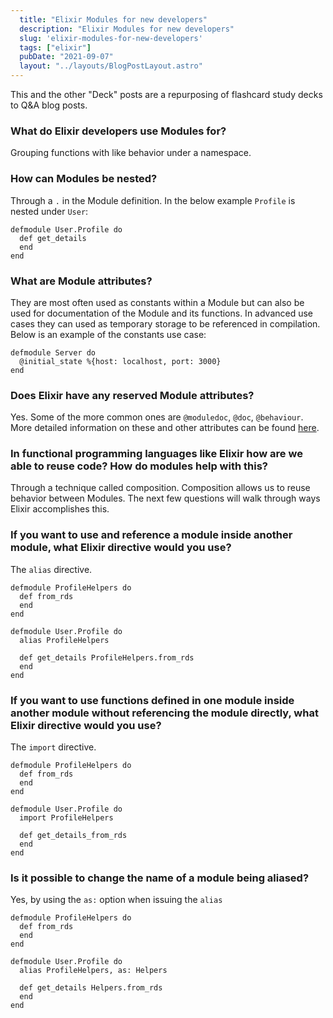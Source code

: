 ```yaml
---
  title: "Elixir Modules for new developers"
  description: "Elixir Modules for new developers"
  slug: 'elixir-modules-for-new-developers'
  tags: ["elixir"]
  pubDate: "2021-09-07"
  layout: "../layouts/BlogPostLayout.astro"
---
```


This and the other "Deck" posts are a repurposing of flashcard study decks to Q&A blog posts. 

<h3>What do Elixir developers use Modules for?</h3>

Grouping functions with like behavior under a namespace.


<h3>How can Modules be nested?</h3>

Through a `.` in the Module definition. In the below example `Profile` is nested under `User`: 
```
defmodule User.Profile do 
  def get_details 
  end 
end
```


<h3>What are Module attributes?</h3>

They are most often used as constants within a Module but can also be used for documentation of the Module and its functions. In advanced use cases they can used as temporary storage to be referenced in compilation. Below is an example of the constants use case: 
```
defmodule Server do 
  @initial_state %{host: localhost, port: 3000} 
end
```


<h3>Does Elixir have any reserved Module attributes?</h3>

Yes. Some of the more common ones are `@moduledoc`, `@doc`, `@behaviour`. More detailed information on these and other attributes can be found [here](https://hexdocs.pm/elixir/Module.html#module-module-attributes).


<h3>In functional programming languages like Elixir how are we able to reuse code? How do modules help with this?</h3>

Through a technique called composition. Composition allows us to reuse behavior between Modules. The next few questions will walk through ways Elixir accomplishes this.


<h3>If you want to use and reference a module inside another module, what Elixir directive would you use?</h3>

The `alias` directive. 
```
defmodule ProfileHelpers do 
  def from_rds 
  end 
end
``` 
```
defmodule User.Profile do 
  alias ProfileHelpers 

  def get_details ProfileHelpers.from_rds
  end 
end
```


<h3>If you want to use functions defined in one module inside another module without referencing the module directly, what Elixir directive would you use?</h3>

The `import` directive. 
```
defmodule ProfileHelpers do 
  def from_rds 
  end 
end
```
```
defmodule User.Profile do
  import ProfileHelpers
   
  def get_details_from_rds 
  end 
end
```


<h3>Is it possible to change the name of a module being aliased?</h3>

Yes, by using the `as:` option when issuing the `alias` 
```
defmodule ProfileHelpers do
  def from_rds 
  end 
end
``` 
```
defmodule User.Profile do 
  alias ProfileHelpers, as: Helpers 

  def get_details Helpers.from_rds 
  end 
end
```
